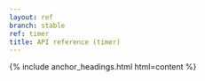 ```yaml
---
layout: ref
branch: stable
ref: timer
title: API reference (timer)
---
```

{% include anchor_headings.html html=content %}
